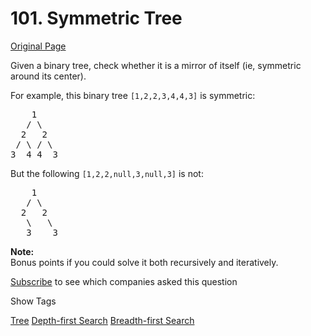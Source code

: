 # 101. Symmetric Tree

[Original Page](https://leetcode.com/problems/symmetric-tree/)

Given a binary tree, check whether it is a mirror of itself (ie, symmetric around its center).

For example, this binary tree `[1,2,2,3,4,4,3]` is symmetric:

<pre>    1
   / \
  2   2
 / \ / \
3  4 4  3
</pre>

But the following `[1,2,2,null,3,null,3]` is not:  

<pre>    1
   / \
  2   2
   \   \
   3    3
</pre>

**Note:**  
Bonus points if you could solve it both recursively and iteratively.

<div>

[Subscribe](/subscribe/) to see which companies asked this question

</div>

<div>

<div id="tags" class="btn btn-xs btn-warning">Show Tags</div>

<span class="hidebutton">[Tree](/tag/tree/) [Depth-first Search](/tag/depth-first-search/) [Breadth-first Search](/tag/breadth-first-search/)</span></div>